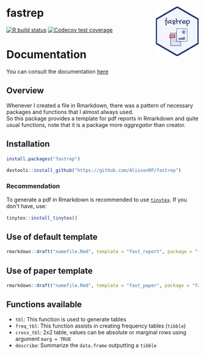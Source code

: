 # fastrep <img src='man/figures/fig/Rep1.png' align="right" height="130" /></a>

[![R build
status](https://github.com/tidyverse/ggplot2/workflows/R-CMD-check/badge.svg)](https://github.com/AlissonRP/fastrep/actions)
[![Codecov 
test coverage](https://codecov.io/gh/AlissonRP/fastrep/branch/main/graph/badge.svg)](https://app.codecov.io/gh/AlissonRP/fastrep?branch=main)



# Documentation

You can consult the documentation [here](https://alissonrp.github.io/fastrep/)


## Overview
Whenever I created a file in Rmarkdown, there was a pattern of necessary packages and functions that I almost always used.  
So this package provides a template for pdf reports in Rmarkdown and quite usual functions, note that it is a package more *aggregator* than creator.   



## Installation

```r
install.packages("fastrep")
```


```r
devtools::install_github("https://github.com/AlissonRP/fastrep")
```

### Recommendation
To generate a pdf in Rmarkdown is recommended to use [`tinytex`](https://cran.r-project.org/package=tinytex). If you don't have, use:

```r
tinytex::install_tinytex()
```

## Use of default template
```r
rmarkdown::draft("namefile.Rmd", template = "fast_report", package = "fastrep")
```
## Use of paper template

```r
rmarkdown::draft("namefile.Rmd", template = "fast_paper", package = "fastrep", create_dir = FALSE)
```

## Functions available
* `tbl`: This function is used to generate tables
* `freq_tbl`: This function assists in creating frequency tables (`tibble`) 
* `cross_tbl`: 2x2 table, values can be absolute or marginal rows using argument `marg = TRUE`
* `describe`: Summarize the `data.frame` outputting a `tibble`
